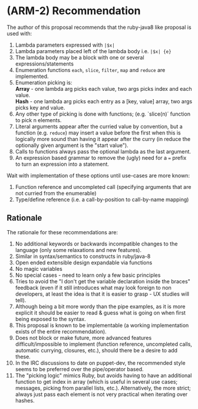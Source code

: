 (ARM-2) Recommendation
======================

The author of this proposal recommends that the ruby-java8 like proposal is used with:

1.  Lambda parameters expressed with `|$x|`
2.  Lambda parameters placed left of the lambda body i.e. `|$x| {e}`
3.  The lambda body may be a block with one or several
    expressions/statements
4.  Enumeration functions `each`, `slice`, `filter`, `map` and `reduce` are
    implemented.
5.  Enumeration picking is:  
    **Array** - one lambda arg picks each value, two args picks index and each value.  
    **Hash**  - one lambda arg picks each entry as a [key, value] array, two args picks key and value.
6.  Any other type of picking is done with functions; (e.g. `slice(n)´ function to pick n elements.
7.  Literal arguments appear after the curried value by convention, but
    a function (e.g. `reduce`) may insert a value before the first when
    this is logically more sound than having it appear after the curry
    (in reduce the optionally given argument is the "start value").
8.  Calls to functions always pass the optional lambda as the last argument.
9.  An expression based grammar to remove the (ugly) need for a `=` prefix to
    turn an expression into a statement.


Wait with implementation of these options until use-cases are more known:

1. Function reference and uncompleted call (specifying arguments that
   are not curried from the enumerable)
2. Type/define reference (i.e. a call-by-position to call-by-name mapping)

Rationale
---------
The rationale for these recommendations are:

1.  No additional keywords or backwards incompatible changes to the
    language (only some relaxations and new features).
2.  Similar in syntax/semantics to constructs in ruby/java-8
3.  Open ended extensible design expandable via functions
4.  No magic variables
5.  No special cases - need to learn only a few basic principles
6.  Tries to avoid the "I don't get the variable declaration inside the
    braces" feedback (even if it still introduces what may look foreign
    to non developers, at least the idea is that it is easier to grasp -
    UX studies will tell).
7.  Although being a bit more wordy than the pipe examples, as it is more explicit
    it should be easier to read & guess what is going on when first
    being exposed to the syntax.
8.  This proposal is known to be implementable (a working implementation
    exists of the entire recommendation).
9.  Does not block or make future, more advanced features difficult/impossible to
    implement (function reference, uncompleted calls, automatic
    currying, closures, etc.), should there be a desire to add these.
10. In the IRC discussions to date on puppet-dev, the recommended style
    seems to be preferred over the pipe/operator based.
11. The "picking logic" mimics Ruby, but avoids having to have an additional function to get index in array
    (which is useful in several use cases; messages, picking from parallel lists, etc.).
    Alternatively, the more strict; always just pass each element is not very practical when iterating over hashes.
